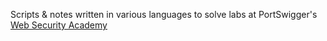 Scripts & notes written in various languages to solve labs at PortSwigger's [Web Security Academy](https://portswigger.net/web-security)